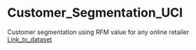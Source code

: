 # Customer_Segmentation_UCI
Customer segmentation using RFM value for any online retailer  
[Link_to_dataset](https://archive.ics.uci.edu/ml/datasets/online+retail)
